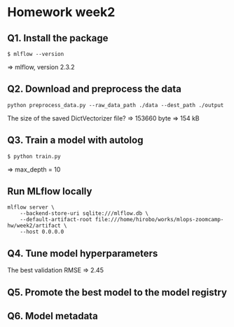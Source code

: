 # Homework week2

## Q1. Install the package
```
$ mlflow --version
```
=> mlflow, version 2.3.2

## Q2. Download and preprocess the data
```
python preprocess_data.py --raw_data_path ./data --dest_path ./output
```
The size of the saved DictVectorizer file?
=> 153660 byte
=> 154 kB

## Q3. Train a model with autolog
```
$ python train.py
```
=> max_depth = 10

## Run MLflow locally
```
mlflow server \
    --backend-store-uri sqlite:///mlflow.db \
    --default-artifact-root file:///home/hirobo/works/mlops-zoomcamp-hw/week2/artifact \
    --host 0.0.0.0
```

## Q4. Tune model hyperparameters
The best validation RMSE => 2.45

## Q5. Promote the best model to the model registry
## Q6. Model metadata
